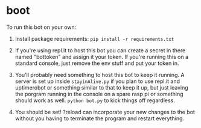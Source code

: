 # boot

To run this bot on your own:
1. Install package requirements: `pip install -r requirements.txt`

2. If you're using repl.it to host this bot you can create a secret in there named "bottoken" and assign it your token. If you're running this on a standard console, just remove the env stuff and put your token in. 

3. You'll probably need something to host this bot to keep it running. A server is set up inside `stayinAlive.py` if you plan to use repl.it and uptimerobot or something similar to that to keep it up, but just leaving the porgram running in the console on a spare rasp pi or something should work as well. `python bot.py` to kick things off regardless. 

4. You should be set! ?reload can incorporate your new changes to the bot without you having to terminate the program and restart everything. 
